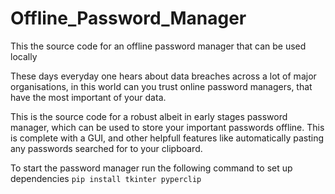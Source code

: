 # Offline_Password_Manager
This the source code for an offline password manager that can be used locally

These days everyday one hears about data breaches across a lot of major organisations, in this world can you trust online password managers, that have the most important of your data. 

This is the source code for a robust albeit in early stages password manager, which can be used to store your important passwords offline. This is complete with a GUI, and other helpfull features like automatically pasting any passwords searched for to your clipboard.

To start the password manager run the following command to set up dependencies
`pip install tkinter pyperclip`
